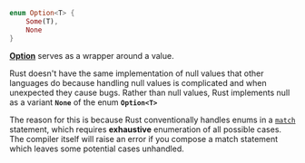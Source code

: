 ```rs
enum Option<T> {
    Some(T),
    None
}
```
[**Option**](https://doc.rust-lang.org/stable/core/option/index.html) serves as a wrapper around a value.

Rust doesn't have the same implementation of null values that other languages do because handling null values is complicated and when unexpected they cause bugs.
Rather than null values, Rust implements null as a variant **`None`** of the enum **`Option<T>`**

The reason for this is because Rust conventionally handles enums in a [`match`](#match) statement, which requires **exhaustive** enumeration of all possible cases.
The compiler itself will raise an error if you compose a match statement which leaves some potential cases unhandled.
